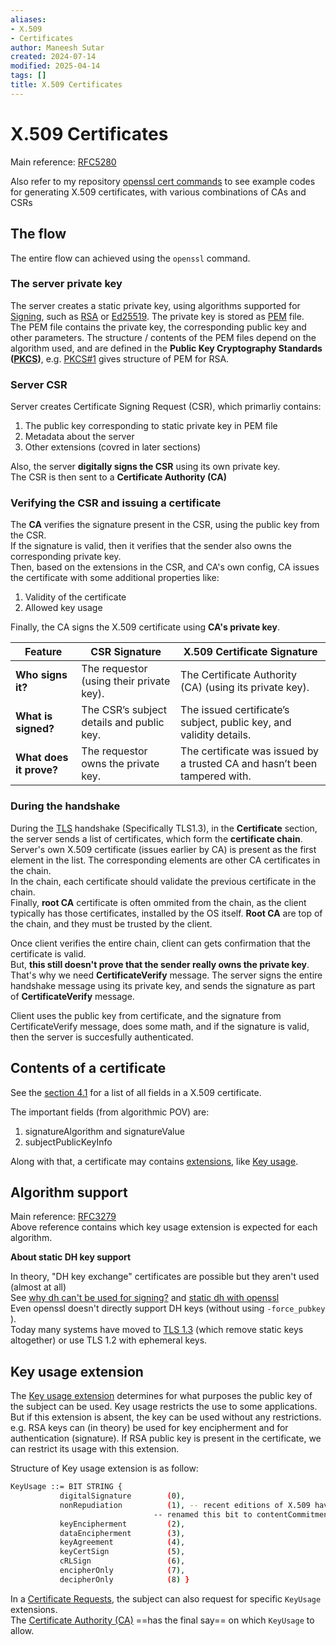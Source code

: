 ```yaml
---
aliases:
- X.509
- Certificates
author: Maneesh Sutar
created: 2024-07-14
modified: 2025-04-14
tags: []
title: X.509 Certificates
---
```


# X.509 Certificates

Main reference: [RFC5280](https://datatracker.ietf.org/doc/html/rfc5280)

Also refer to my repository [openssl cert commands](https://github.com/maneesh29s/openssl_cert_commands/tree/main) to see example codes for generating X.509 certificates, with various combinations of CAs and CSRs

## The flow

The entire flow can achieved using the `openssl` command.

### The server private key

The server creates a static private key, using algorithms supported for [Signing](signature_authentication.md), such as [RSA](rsa.md)  or [Ed25519](elliptical_curve_crypto.md). The private key is stored as [PEM](https://en.wikipedia.org/wiki/Privacy-Enhanced_Mail) file.  
The PEM file contains the private key, the corresponding public key and other parameters. The structure / contents of the PEM files depend on the algorithm used, and are defined in the **Public Key Cryptography Standards ([PKCS](https://en.wikipedia.org/wiki/PKCS))**, e.g. [PKCS#1](https://datatracker.ietf.org/doc/html/rfc8017#autoid-1) gives structure of PEM for RSA.

### Server CSR

Server creates Certificate Signing Request (CSR), which primarliy contains:

1. The public key corresponding to static private key in PEM file
1. Metadata about the server
1. Other extensions (covred in later sections)

Also, the server **digitally signs the CSR** using its own private key.  
The CSR is then sent to a **Certificate Authority (CA)**

### Verifying the CSR and issuing a certificate

The **CA** verifies the signature present in the CSR, using the public key from the CSR.  
If the signature is valid, then it verifies that the sender also owns the corresponding private key.  
Then, based on the extensions in the CSR, and CA's own config, CA issues the certificate with some additional properties like:

1. Validity of the certificate
1. Allowed key usage

Finally, the CA signs the X.509 certificate using **CA's private key**.

|Feature|CSR Signature|X.509 Certificate Signature|
|-------|-------------|---------------------------|
|**Who signs it?**|The requestor (using their private key).|The Certificate Authority (CA) (using its private key).|
|**What is signed?**|The CSR’s subject details and public key.|The issued certificate’s subject, public key, and validity details.|
|**What does it prove?**|The requestor owns the private key.|The certificate was issued by a trusted CA and hasn’t been tampered with. <br>|

### During the handshake

During the [TLS](tls.md) handshake (Specifically TLS1.3), in the **Certificate** section, the server sends a list of certificates, which form the **certificate chain**.  
Server's own X.509 certificate (issues earlier by CA) is present as the first element in the list. The corresponding elements are other CA certificates in the chain.  
In the chain, each certificate should validate the previous certificate in the chain.  
Finally, **root CA** certificate is often ommited from the chain, as the client typically has those certificates, installed by the OS itself. **Root CA** are top of the chain, and they must be trusted by the client.

Once client verifies the entire chain, client can gets confirmation that the certificate is valid.  
But, **this still doesn't prove that the sender really owns the private key**. That's why we need **CertificateVerify** message. The server signs the entire handshake message using its private key, and sends the signature as part of **CertificateVerify** message.

Client uses the public key from certificate, and the signature from CertificateVerify message, does some math, and if the signature is valid, then the server is succesfully authenticated.

## Contents of a certificate

See the [section 4.1](https://datatracker.ietf.org/doc/html/rfc5280#section-4.1) for a list of all fields in a X.509 certificate.

The important fields (from algorithmic POV) are:

1. signatureAlgorithm and signatureValue
1. subjectPublicKeyInfo

Along with that, a certificate may contains [extensions](https://datatracker.ietf.org/doc/html/rfc5280#section-4.2), like [Key usage](https://datatracker.ietf.org/doc/html/rfc5280#section-4.2.1.3).

## Algorithm support

Main reference: [RFC3279](https://datatracker.ietf.org/doc/html/rfc3279)  
Above reference contains which key usage extension is expected for each algorithm.

**About static DH key support**

In theory, "DH key exchange" certificates are possible but they aren't used (almost at all)  
See [why dh can't be used for signing?](https://crypto.stackexchange.com/questions/835/why-cant-diffie-hellman-be-used-for-signing) and [static dh with openssl](https://crypto.stackexchange.com/questions/19452/static-dh-static-ecdh-certificate-using-openssl)  
Even openssl doesn't directly support DH keys (without using `-force_pubkey` ).  
Today many systems have moved to [TLS 1.3](tls.md#TLS-1.3) (which remove static keys altogether) or use TLS 1.2 with ephemeral keys.

## Key usage extension

The [Key usage extension](https://datatracker.ietf.org/doc/html/rfc5280#section-4.2.1.3) determines for what purposes the public key of the subject can be used. Key usage restricts the use to some applications. But if this extension is absent, the key can be used without any restrictions.  
e.g. RSA keys can (in theory) be used for key encipherment and for authentication (signature). If RSA public key is present in the certificate, we can restrict its usage with this extension.

Structure of Key usage extension is as follow:

````sh
KeyUsage ::= BIT STRING {
           digitalSignature        (0),
           nonRepudiation          (1), -- recent editions of X.509 have
                                -- renamed this bit to contentCommitment
           keyEncipherment         (2),
           dataEncipherment        (3),
           keyAgreement            (4),
           keyCertSign             (5),
           cRLSign                 (6),
           encipherOnly            (7),
           decipherOnly            (8) }
````

In a [Certificate Requests](pki.md#Certificate-Requests), the subject can also request for specific `KeyUsage` extensions.  
The [Certificate Authority (CA)](pki.md#Certificate-Authority) ==has the final say== on which `KeyUsage` to allow.
